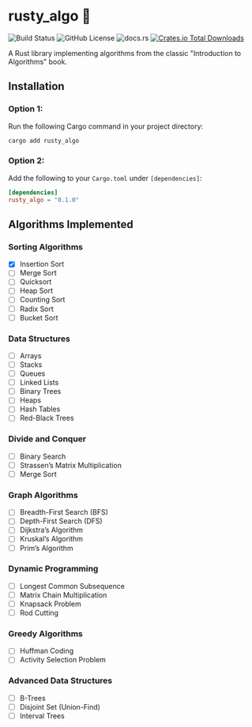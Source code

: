 # rusty_algo 🦀

![Build Status](https://github.com/iamlucasvieira/rusty_algo/actions/workflows/rust.yml/badge.svg)
![GitHub License](https://img.shields.io/github/license/iamlucasvieira/rusty_algo?link=https%3A%2F%2Fgithub.com%2Fiamlucasvieira%2Frusty_algo%2Fblob%2Fmain%2FLICENSE)
![docs.rs](https://img.shields.io/docsrs/rusty_algo?link=docs.rs%2Frusty_algo&link=docs.rs%2Frusty_algo)
[![Crates.io Total Downloads](https://img.shields.io/crates/d/rusty_algo?link=https%3A%2F%2Fcrates.io%2Fcrates%2Frusty_algo&link=https%3A%2F%2Fcrates.io%2Fcrates%2Frusty_algo)](https://crates.io/crates/rusty_algo)

A Rust library implementing algorithms from the classic "Introduction to Algorithms" book.

## Installation

### Option 1:

Run the following Cargo command in your project directory:

```bash
cargo add rusty_algo
```

### Option 2:

Add the following to your `Cargo.toml` under `[dependencies]`:

```toml
[dependencies]
rusty_algo = "0.1.0"
```

## Algorithms Implemented

### Sorting Algorithms

-   [x] Insertion Sort
-   [ ] Merge Sort
-   [ ] Quicksort
-   [ ] Heap Sort
-   [ ] Counting Sort
-   [ ] Radix Sort
-   [ ] Bucket Sort

### Data Structures

-   [ ] Arrays
-   [ ] Stacks
-   [ ] Queues
-   [ ] Linked Lists
-   [ ] Binary Trees
-   [ ] Heaps
-   [ ] Hash Tables
-   [ ] Red-Black Trees

### Divide and Conquer

-   [ ] Binary Search
-   [ ] Strassen’s Matrix Multiplication
-   [ ] Merge Sort

### Graph Algorithms

-   [ ] Breadth-First Search (BFS)
-   [ ] Depth-First Search (DFS)
-   [ ] Dijkstra’s Algorithm
-   [ ] Kruskal’s Algorithm
-   [ ] Prim’s Algorithm

### Dynamic Programming

-   [ ] Longest Common Subsequence
-   [ ] Matrix Chain Multiplication
-   [ ] Knapsack Problem
-   [ ] Rod Cutting

### Greedy Algorithms

-   [ ] Huffman Coding
-   [ ] Activity Selection Problem

### Advanced Data Structures

-   [ ] B-Trees
-   [ ] Disjoint Set (Union-Find)
-   [ ] Interval Trees
